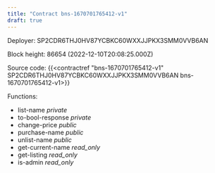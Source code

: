 ```yaml
---
title: "Contract bns-1670701765412-v1"
draft: true
---
```

Deployer: SP2CDR6THJ0HV87YCBKC60WXXJJPKX3SMM0VVB6AN


 



Block height: 86654 (2022-12-10T20:08:25.000Z)

Source code: {{<contractref "bns-1670701765412-v1" SP2CDR6THJ0HV87YCBKC60WXXJJPKX3SMM0VVB6AN bns-1670701765412-v1>}}

Functions:

* list-name _private_
* to-bool-response _private_
* change-price _public_
* purchase-name _public_
* unlist-name _public_
* get-current-name _read_only_
* get-listing _read_only_
* is-admin _read_only_
